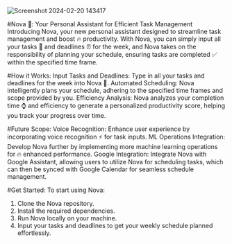 ![Screenshot 2024-02-20 143417](https://github.com/sam-shervin/NovaAI/assets/151179152/9661c648-432c-4d90-9fb6-4cae6f3e4dee)

#Nova 🚀: Your Personal Assistant for Efficient Task Management
Introducing Nova, your new personal assistant designed to streamline task management and boost 🔥 productivity. With Nova, you can simply input all your tasks 🏢 and deadlines ⏰ for the week, and Nova takes on the responsibility of planning your schedule, ensuring tasks are completed ✅ within the specified time frame.

#How it Works:
Input Tasks and Deadlines: Type in all your tasks and deadlines for the week into Nova 🚀.
Automated Scheduling: Nova intelligently plans your schedule, adhering to the specified time frames and scope provided by you.
Efficiency Analysis: Nova analyzes your completion time ⌚ and efficiency to generate a personalized productivity score, helping you track your progress over time.

#Future Scope:
Voice Recognition: Enhance user experience by incorporating voice recognition ⚡ for task inputs.
ML Operations Integration: Develop Nova further by implementing more machine learning operations for 🔥 enhanced performance.
Google Integration: Integrate Nova with Google Assistant, allowing users to utilize Nova for scheduling tasks, which can then be synced with Google Calendar for seamless schedule management.

#Get Started:
To start using Nova:
1. Clone the Nova repository.
2. Install the required dependencies.
3. Run Nova locally on your machine.
4. Input your tasks and deadlines to get your weekly schedule planned effortlessly.

